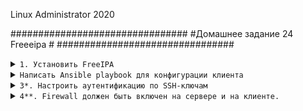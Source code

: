 Linux Administrator 2020

################################
#Домашнее задание 24 Freeeipa  #
################################
         
         

<details>
<summary><code>1. Установить FreeIPA </code></summary>

Примчение:

Предварительно поправил "hostname" машины на 

```
freeipa.otus.lan

```
А так же занес соответсвующие записи в /etc/hosts

```
192.168.100.160 freeipa.otus.lan freeipa

```

Тут за нас все сделает ansible, собстно отрывок таска, а так достаточно установить два пакета
<code>ipa-server и ipa-server-dns</code>

```
 - name: install freeipa
    yum:
     name:
      - net-tools
      - vim
      - wget
      - mc
      - ipa-server
      - bind
      - bind-dyndb-ldap
      - ipa-server-dns

```
Настройку тоже за нас делает Ansible, но можно и в ручную в интеративном режиме <code>ipa-server-install</code>


в итоге должно получиться такой успешный вывод

После установки проверяем статус фриипы


```
[vagrant@freeipa ~]$ sudo -i
[root@freeipa ~]# ipactl status
Directory Service: RUNNING
krb5kdc Service: RUNNING
kadmin Service: RUNNING
httpd Service: RUNNING
ipa-custodia Service: RUNNING
ntpd Service: RUNNING
pki-tomcatd Service: RUNNING
ipa-otpd Service: RUNNING
ipa: INFO: The ipactl command was successful
[root@freeipa ~]# 


```


```

[root@freeipa ~]# netstat -ntlpa
Active Internet connections (servers and established)
Proto Recv-Q Send-Q Local Address           Foreign Address         State       PID/Program name    
tcp        0      0 0.0.0.0:749             0.0.0.0:*               LISTEN      8707/kadmind        
tcp        0      0 0.0.0.0:111             0.0.0.0:*               LISTEN      341/rpcbind         
tcp        0      0 0.0.0.0:464             0.0.0.0:*               LISTEN      8707/kadmind        
tcp        0      0 0.0.0.0:22              0.0.0.0:*               LISTEN      12108/sshd          
tcp        0      0 0.0.0.0:88              0.0.0.0:*               LISTEN      12001/krb5kdc       
tcp        0      0 127.0.0.1:25            0.0.0.0:*               LISTEN      967/master          
tcp        0      0 192.168.100.160:58028   192.168.100.160:389     ESTABLISHED 12074/sssd_be       
tcp        0      0 10.0.2.15:22            10.0.2.2:41658          ESTABLISHED 6207/sshd: vagrant  
tcp        0      0 10.0.2.15:22            10.0.2.2:42678          ESTABLISHED 13458/sshd: vagrant 
tcp6       0      0 :::389                  :::*                    LISTEN      11960/ns-slapd      
tcp6       0      0 ::1:8005                :::*                    LISTEN      11295/java          
tcp6       0      0 ::1:8009                :::*                    LISTEN      11295/java          
tcp6       0      0 :::749                  :::*                    LISTEN      8707/kadmind        
tcp6       0      0 :::111                  :::*                    LISTEN      341/rpcbind         
tcp6       0      0 :::80                   :::*                    LISTEN      11615/httpd         
tcp6       0      0 :::8080                 :::*                    LISTEN      11295/java          
tcp6       0      0 :::464                  :::*                    LISTEN      8707/kadmind        
tcp6       0      0 :::22                   :::*                    LISTEN      12108/sshd          
tcp6       0      0 :::88                   :::*                    LISTEN      12001/krb5kdc       
tcp6       0      0 ::1:25                  :::*                    LISTEN      967/master          
tcp6       0      0 :::443                  :::*                    LISTEN      11615/httpd         
tcp6       0      0 :::8443                 :::*                    LISTEN      11295/java          
tcp6       0      0 :::636                  :::*                    LISTEN      11960/ns-slapd      
tcp6       0      0 192.168.100.160:636     192.168.100.160:59108   ESTABLISHED 11960/ns-slapd      
tcp6       0      0 192.168.100.160:59106   192.168.100.160:636     ESTABLISHED 11295/java          
tcp6       0      0 192.168.100.160:389     192.168.100.160:58028   ESTABLISHED 11960/ns-slapd      
tcp6       0      0 192.168.100.160:636     192.168.100.160:59106   ESTABLISHED 11960/ns-slapd      
tcp6       0      0 192.168.100.160:59160   192.168.100.160:636     ESTABLISHED 11295/java          
tcp6       0      0 192.168.100.160:59108   192.168.100.160:636     ESTABLISHED 11295/java          
tcp6       0      0 192.168.100.160:59114   192.168.100.160:636     ESTABLISHED 11295/java          
tcp6       0      0 192.168.100.160:636     192.168.100.160:59160   ESTABLISHED 11960/ns-slapd      
tcp6       0      0 192.168.100.160:636     192.168.100.160:59114   ESTABLISHED 11960/ns-slapd      
[root@freeipa ~]# exit

```

</details>



<details>

<summary><code>Написать Ansible playbook для конфигурации клиента</code></summary>

Здесь так же основную конфигурацию выполняет Ansible

```
- name: set hostname
    hostname:
      name: client.otus.lan  // тут меняем наше имя с client на client.otus.lan



  - name: Add multiple repositories
    yum_repository:
      name: epel
      description: EPEL YUM repo
      file: external_repos
      baseurl: https://download.fedoraproject.org/pub/epel/$releasever/$basearch/
      gpgcheck: no                                                                  // тут добавляем репу epel


  - name: install epel-release
    yum:
     name:
      - epel-release                         // устанавливаем репу
     state: latest
    tags: install-packages


  - name: Change hosts         // прописываем в hosts ip и name фриипы ( не стал заморачиваться с днс)
    replace:
      path: /etc/hosts
      regexp: '127.0.0.1.*'
      replace: '192.168.100.160 freeipa.otus.lan freeipa'




  - name: Disable SELinux        // отключаем selinux ( в задании не сказано, что бы он был обязательно включен )))
    selinux:
      state: disabled


  - name: start firewalld       // стартуем firewalld и доб. в автозагрузку
    systemd:
      name: firewalld
      state: started
      enabled: yes



  - name: open freeipa-ldap  // прописываем правла для фриипы
    firewalld:
      service: freeipa-ldap
      permanent: yes
      state: enabled


  - name: open freeipa-ldaps
    firewalld:
      service: freeipa-ldaps
      permanent: yes
      state: enabled


  - name: firewalld reload    // reload
    raw: firewall-cmd --reload
    ignore_errors: yes




  - name: install freeipa-client   //установка необходимых пакетов
    yum:
     name:
      - net-tools
      - zip
      - unzip
      - wget
      - mc
      - vim
      - realmd
      - iperf3
      - ipa-client


  - name: join domain otus.lan     // добавляем клиента во фриипу ( можно было просто ipa-client-install) но я попробовал автоматизировать.
    raw: ipa-client-install -d \
        --domain=otus.lan \
        --server=freeipa.otus.lan \
        --realm=OTUS.LAN \
        --principal=admin \
        --password=qwepoi123 \
        --enable-dns-updates -U



```

Проверяем нашего клиента

```
[root@client ~]# realm list
otus.lan
  type: kerberos
  realm-name: OTUS.LAN
  domain-name: example.lan
  configured: kerberos-member
  server-software: ipa
  client-software: sssd
  required-package: ipa-client
  required-package: oddjob
  required-package: oddjob-mkhomedir
  required-package: sssd
  login-formats: %U
  login-policy: allow-realm-logins
[root@client ~]# 

```

Проверяем "ESTABLISHED" между клиентом (192.168.100.160) и сервером (192.168.100.161)

```


[root@client ~]# netstat -ntlpa
Active Internet connections (servers and established)
Proto Recv-Q Send-Q Local Address           Foreign Address         State       PID/Program name    
tcp        0      0 0.0.0.0:111             0.0.0.0:*               LISTEN      376/rpcbind         
tcp        0      0 0.0.0.0:22              0.0.0.0:*               LISTEN      819/sshd            
tcp        0      0 10.0.2.15:22            10.0.2.2:35168          ESTABLISHED 3400/sshd: vagrant  
tcp        0      0 192.168.100.161:39980   192.168.100.160:389     ESTABLISHED 402/sssd_be         
tcp6       0      0 ::1:25                  :::*                    LISTEN      1171/master         
tcp6       0      0 :::111                  :::*                    LISTEN      376/rpcbind         
tcp6       0      0 :::22                   :::*                    LISTEN      819/sshd            
[root@client ~]# 

```






</details>



<details>
<summary><code>3*. Настроить аутентификацию по SSH-ключам</code></summary>

```


```

</details>




<details>
<summary><code>4**. Firewall должен быть включен на сервере и на клиенте.</code></summary>

Исходя из документации <code>https://www.freeipa.org/page/Quick_Start_Guide</code>  должны быть открыты следющие порты" 
Один открывает Kerberos, HTTP, HTTPS, DNS, NTP и LDAP, другой - тот же самый, что и LDAPS вместо LDAP (вам из коробки нужен LDAP).

Во всяком случае, с этими параметрами я смог подцепить клиента к серверу

```
# firewall-cmd --add-service=freeipa-ldap --add-service=freeipa-ldaps
# firewall-cmd --add-service=freeipa-ldap --add-service=freeipa-ldaps --permanent

```

firewall включен как на сервере, так и на клиенте, адаптирован под "ansible: task сервера:


```

- name: open freeipa-ldap
    firewalld:
      service: freeipa-ldap
      permanent: yes
      state: enabled


  - name: open freeipa-ldaps
    firewalld:
      service: freeipa-ldaps
      permanent: yes
      state: enabled



  - name: "firewalld reload"
    shell: "firewall-cmd --reload"
    ignore_errors: yes



```

</details>




